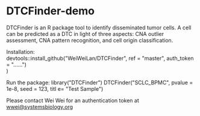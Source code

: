 # DTCFinder-demo
DTCFinder is an R package tool to identify disseminated tumor cells. A cell can be predicted as a DTC in light of three aspects: CNA outlier assessment, CNA pattern recognition, and cell origin classification.

Installation:  
    devtools::install_github("WeiWeiLan/DTCFinder",
                             ref = "master",
                             auth_token = "......")                          
                            )

Run the package:
    library("DTCFinder")
    DTCFinder("SCLC_BPMC", pvalue = 1e-8, seed = 123, titl e= "Test Sample")

Please contact Wei Wei for an authentication token at wwei@systemsbiology.org
